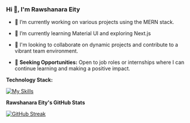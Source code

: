 ### Hi 👋, I'm Rawshanara Eity


- 🔭 I’m currently working on various projects using the MERN stack. 
- 🌱 I’m currently learning Material UI and exploring Next.js

- 👯 I'm looking to collaborate on dynamic projects and contribute to a vibrant team environment.

- 🤔 **Seeking Opportunities:** Open to job roles or internships where I can continue learning and making a positive impact.

**Technology Stack:**

[![My Skills](https://skillicons.dev/icons?i=html,css,tailwind,js,react,bootstrap,express,firebase,mongodb,nodejs)](https://skillicons.dev)


**Rawshanara Eity's GitHub Stats**

[![GitHub Streak](https://github-readme-streak-stats.herokuapp.com?user=RawshanaraEity&theme=ocean-gradient)](https://git.io/streak-stats)



